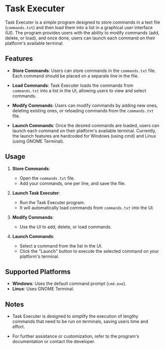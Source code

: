 # Task Executer

Task Executer is a simple program designed to store commands in a text file (`commands.txt`) and then load them into a list in a graphical user interface (UI). The program provides users with the ability to modify commands (add, delete, or load), and once done, users can launch each command on their platform's available terminal.

## Features

- **Store Commands**: Users can store commands in the `commands.txt` file. Each command should be placed on a separate line in the file.
  
- **Load Commands**: Task Executer loads the commands from `commands.txt` into a list in the UI, allowing users to view and select commands.

- **Modify Commands**: Users can modify commands by adding new ones, deleting existing ones, or reloading commands from the `commands.txt` file.

- **Launch Commands**: Once the desired commands are loaded, users can launch each command on their platform's available terminal. Currently, the launch features are hardcoded for Windows (using cmd) and Linux (using GNOME Terminal).

## Usage

1. **Store Commands**:
   - Open the `commands.txt` file.
   - Add your commands, one per line, and save the file.

2. **Launch Task Executer**:
   - Run the Task Executer program.
   - It will automatically load commands from `commands.txt` into the UI.

3. **Modify Commands**:
   - Use the UI to add, delete, or load commands.

4. **Launch Commands**:
   - Select a command from the list in the UI.
   - Click the "Launch" button to execute the selected command on your platform's terminal.

## Supported Platforms

- **Windows**: Uses the default command prompt (`cmd.exe`).
- **Linux**: Uses GNOME Terminal.

## Notes

- Task Executer is designed to simplify the execution of lengthy commands that need to be run on terminals, saving users time and effort.

- For further assistance or customization, refer to the program's documentation or contact the developer.

